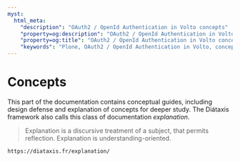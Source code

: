 ```yaml
---
myst:
  html_meta:
    "description": "OAuth2 / OpenId Authentication in Volto concepts"
    "property=og:description": "OAuth2 / OpenId Authentication in Volto concepts"
    "property=og:title": "OAuth2 / OpenId Authentication in Volto concepts"
    "keywords": "Plone, OAuth2 / OpenId Authentication in Volto, concepts"
---
```


# Concepts

This part of the documentation contains conceptual guides, including design defense and explanation of concepts for deeper study.
The Diátaxis framework also calls this class of documentation _explanation_.

> Explanation is a discursive treatment of a subject, that permits reflection.
> Explanation is understanding-oriented.

```{seealso}
https://diataxis.fr/explanation/
```
